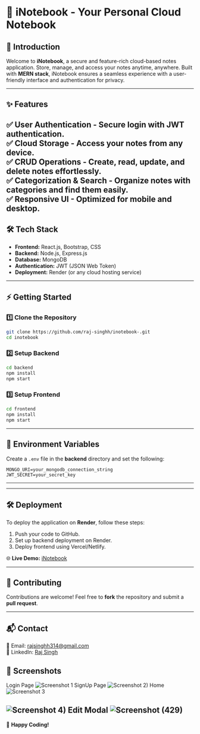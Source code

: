 # 📝 iNotebook - Your Personal Cloud Notebook 

## 🚀 Introduction

Welcome to **iNotebook**, a secure and feature-rich cloud-based notes application. Store, manage, and access your notes anytime, anywhere. Built with **MERN stack**, iNotebook ensures a seamless experience with a user-friendly interface and authentication for privacy.

---

## ✨ Features

✅ **User Authentication** - Secure login with JWT authentication.  
✅ **Cloud Storage** - Access your notes from any device.  
✅ **CRUD Operations** - Create, read, update, and delete notes effortlessly.  
✅ **Categorization & Search** - Organize notes with categories and find them easily.  
✅ **Responsive UI** - Optimized for mobile and desktop.
---

## 🛠️ Tech Stack

- **Frontend:** React.js, Bootstrap, CSS
- **Backend:** Node.js, Express.js
- **Database:** MongoDB
- **Authentication:** JWT (JSON Web Token)
- **Deployment:** Render (or any cloud hosting service)

---

## ⚡ Getting Started

### 1️⃣ Clone the Repository

```sh
git clone https://github.com/raj-singhh/inotebook-.git
cd inotebook
```

### 2️⃣ Setup Backend

```sh
cd backend
npm install
npm start
```

### 3️⃣ Setup Frontend

```sh
cd frontend
npm install
npm start
```

---

## 🔐 Environment Variables

Create a `.env` file in the **backend** directory and set the following:

```
MONGO_URI=your_mongodb_connection_string
JWT_SECRET=your_secret_key
```

---







---

## 🛠️ Deployment

To deploy the application on **Render**, follow these steps:

1. Push your code to GitHub.
2. Set up backend deployment on Render.
3. Deploy frontend using Vercel/Netlify.

🌐 **Live Demo:** [iNotebook](https://inotebook-frontend-cf1g.onrender.com/)

---

## 👥 Contributing

Contributions are welcome! Feel free to **fork** the repository and submit a **pull request**.

---

## 📬 Contact

📧 Email: rajsinghh314@gmail.com  
🔗 LinkedIn: [Raj Singh](https://www.linkedin.com/in/rajsingh-/)

## 📸 Screenshots
Login Page 
![Screenshot 1](https://github.com/user-attachments/assets/926021e5-398f-4e3f-950e-edfe855af7f6)
SignUp Page
![Screenshot 2)](https://github.com/user-attachments/assets/09f7edcf-778c-42ed-be10-50911408a16c)
Home
![Screenshot 3](https://github.com/user-attachments/assets/e2d59482-c8c2-45b0-a7fb-672dfd0c023a)

![Screenshot 4)](https://github.com/user-attachments/assets/4e56428d-d8fa-4543-8fc5-6cf56f58de5b)
Edit Modal
![Screenshot (429)](https://github.com/user-attachments/assets/8c33040a-1cf1-4076-8799-9af99243c345)
---

🚀 **Happy Coding!**

